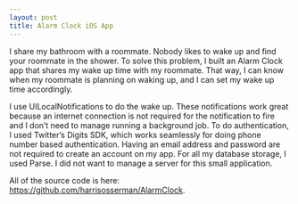 ```yaml
---
layout: post
title: Alarm Clock iOS App
---
```

I share my bathroom with a roommate.  Nobody likes to wake up and find your roommate in the shower.  To solve this problem, I built an Alarm Clock app that shares my wake up time with my roommate.  That way, I can know when my roommate is planning on waking up, and I can set my wake up time accordingly. 

I use UILocalNotifications to do the wake up.  These notifications work great because an internet connection is not required for the notification to fire and I don’t need to manage running a background job.  To do authentication, I used Twitter’s Digits SDK, which works seamlessly for doing phone number based authentication.  Having an email address and password are not required to create an account on my app.  For all my database storage, I used Parse.  I did not want to manage a server for this small application.  

All of the source code is here: <a href='https://github.com/harrisosserman/AlarmClock'>https://github.com/harrisosserman/AlarmClock</a>.